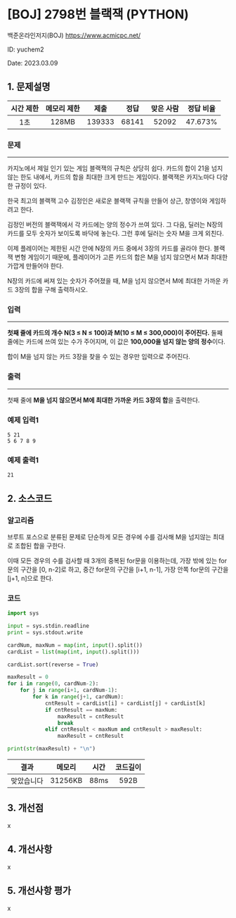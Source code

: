 # [BOJ] 2798번 블랙잭 (PYTHON)
백준온라인저지(BOJ) https://www.acmicpc.net/

ID: yuchem2

Date: 2023.03.09
## 1. 문제설명
| 시간 제한 | 메모리 제한 | 제출  | 정답 | 맞은 사람 | 정답 비율 |
| :---: | :---: | :---: | :---: | :---: | :---: |
|   1초  |   128MB  | 139333 | 68141 | 52092 | 47.673%  |

### 문제
---
카지노에서 제일 인기 있는 게임 블랙잭의 규칙은 상당히 쉽다. 카드의 합이 21을 넘지 않는 한도 내에서, 카드의 합을 최대한 크게 만드는 게임이다. 블랙잭은 카지노마다 다양한 규정이 있다.

한국 최고의 블랙잭 고수 김정인은 새로운 블랙잭 규칙을 만들어 상근, 창영이와 게임하려고 한다.

김정인 버전의 블랙잭에서 각 카드에는 양의 정수가 쓰여 있다. 그 다음, 딜러는 N장의 카드를 모두 숫자가 보이도록 바닥에 놓는다. 그런 후에 딜러는 숫자 M을 크게 외친다.

이제 플레이어는 제한된 시간 안에 N장의 카드 중에서 3장의 카드를 골라야 한다. 블랙잭 변형 게임이기 때문에, 플레이어가 고른 카드의 합은 M을 넘지 않으면서 M과 최대한 가깝게 만들어야 한다.

N장의 카드에 써져 있는 숫자가 주어졌을 때, M을 넘지 않으면서 M에 최대한 가까운 카드 3장의 합을 구해 출력하시오.
### 입력
---
**첫째 줄에 카드의 개수 N(3 ≤ N ≤ 100)과 M(10 ≤ M ≤ 300,000)이 주어진다.** 둘째 줄에는 카드에 쓰여 있는 수가 주어지며, 이 값은 **100,000을 넘지 않는 양의 정수**이다.

합이 M을 넘지 않는 카드 3장을 찾을 수 있는 경우만 입력으로 주어진다.
### 출력
---
첫째 줄에 **M을 넘지 않으면서 M에 최대한 가까운 카드 3장의 합**을 출력한다.

### 예제 입력1
```
5 21
5 6 7 8 9
```
### 예제 출력1
```
21
```

## 2. 소스코드
### 알고리즘
브루트 포스으로 분류된 문제로 단순하게 모든 경우에 수를 검사해 M을 넘지않는 최대로 조합된 합을 구한다. 

이때 모든 경우의 수를 검사할 때 3개의 중복된 for문을 이용하는데, 가장 밖에 있는 for문의 구간을 [0, n-2]로 하고, 중간 for문의 구간을 [i+1, n-1], 가장 안쪽 for문의 구간을 [j+1, n]으로 한다.

### 코드
```Python
import sys

input = sys.stdin.readline
print = sys.stdout.write

cardNum, maxNum = map(int, input().split())
cardList = list(map(int, input().split()))

cardList.sort(reverse = True)

maxResult = 0
for i in range(0, cardNum-2):
    for j in range(i+1, cardNum-1):
        for k in range(j+1, cardNum):
            cntResult = cardList[i] + cardList[j] + cardList[k]
            if cntResult == maxNum:
                maxResult = cntResult
                break
            elif cntResult < maxNum and cntResult > maxResult:
                maxResult = cntResult

print(str(maxResult) + "\n")
```
| 결과 | 메모리 | 시간 | 코드길이 |
|:---:|:-----: | :---: | :----: |
| 맞았습니다 | 31256KB | 88ms | 592B |


## 3. 개선점
x
## 4. 개선사항
x
## 5. 개선사항 평가
x
